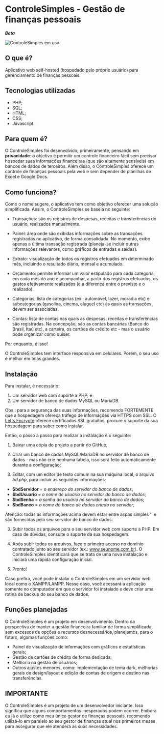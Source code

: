 # ControleSimples - Gestão de finanças pessoais

**_Beta_**

![ControleSimples em uso](https://i.imgur.com/QYx8Jsd.gif)

## O que é?

Aplicativo web self-hosted (hospedado pelo próprio usuário) para gerenciamento de finanças pessoais.

## Tecnologias utilizadas

- PHP;
- SQL;
- HTML;
- CSS;
- Javascript.

## Para quem é?

O ControleSimples foi desenvolvido, primeiramente, pensando em **privacidade**: o objetivo é permitir um controle financeiro fácil sem precisar hospedar suas informações financeiras (que são altamente sensíveis) em bancos de dados de terceiros. Além disso, o ControleSimples oferece um controle de finanças pessoais pela web e sem depender de planilhas de Excel e Google Docs.

## Como funciona?

Como o nome sugere, o aplicativo tem como objetivo oferecer uma solução simplificada. Assim, o ControleSimples se baseia no seguinte:

- Transações: são os registros de despesas, receitas e transferências do usuário, realizados manualmente.

- Painel: área onde são exibidas informações sobre as transações registradas no aplicativo, de forma consolidada. No momento, exibe apenas a última transação registrada (planeja-se incluir outras informações relevantes, como gráficos de entradas e saídas).

- Extrato: visualização de todos os registros efetuados em determinado mês, incluindo o resultado diário, mensal e acumulado.

- Orçamento: permite informar um valor estipulado para cada categoria em cada mês do ano e acompanhar, a partir dos registros efetuados, os gastos efetivamente realizados (e a diferença entre o previsto e o realizado).

- Categorias: lista de categorias (ex.: automóvel, lazer, moradia etc) e subcategorias (gasolina, cinema, aluguel etc) às quais as transações devem ser associadas.

- Contas: lista de contas nas quais as despesas, receitas e transferências são registradas. Na concepção, são as contas bancárias (Banco do Brasil, Itaú etc), a carteira, os cartões de crédito etc - mas o usuário pode organizar como quiser.

Por enquanto, é isso!

O ControleSimples tem interface responsiva em celulares. Porém, o seu uso é melhor em telas grandes.

## Instalação

Para instalar, é necessário:

1. Um servidor web com suporte a PHP; e
2. Um servidor de banco de dados MySQL ou MariaDB.

Obs.: para a segurança das suas informações, recomendo FORTEMENTE que a hospedagem ofereça tráfego de informações via HTTPS com SSL. O [Let's Encrypte](https://letsencrypt.org/) oferece certificados SSL gratuitos, procure o suporte da sua hospedagem para saber como instalar.

Então, o passo a passo para realizar a instalação é o seguinte:

1. Baixar uma cópia do projeto a partir do GitHub;

1. Criar um banco de dados MySQL/MariaDB no servidor de banco de dados - mas não crie nenhuma tabela, isso será feito automaticamente durante a configuração;

1. Editar, com um editor de texto comum na sua máquina local, o arquivo _bd.php_, para incluir as seguintes informações:

- **$bdServidor** = _o endereço do servidor do banco de dados_;
- **$bdUsuario** = _o nome de usuário no servidor do banco de dados_;
- **$bdSenha** = _a senha do usuário no servidor do banco de dados_;
- **$bdBanco** = _o nome do banco de dados criado no servidor_;

Atenção: todas as informações acima devem estar entre aspas simples '' e são fornecidas pelo seu servidor de banco de dados.

3. Subir todos os arquivos para o seu servidor web com suporte a PHP. Em caso de dúvidas, consulte o suporte da sua hospedagem.

4. Após subir todos os arquivos, faça o primeiro acesso no domínio contratado junto ao seu servidor (ex.: www.seunome.com.br). O ControleSimples identificará que se trata de uma nova instalação e iniciará uma rápida configuração inicial.

5. Pronto!

Caso prefira, você pode instalar o ControleSimples em um servidor web local como o XAMPP/LAMPP. Nesse caso, você acessará a aplicação somente no computador em que o servidor foi instalado e deve criar uma rotina de backup do seu banco de dados.

## Funções planejadas

O ControleSimples é um projeto em desenvolvimento. Dentro da perspectiva de manter a gestão financeira familiar de forma simplificada, sem excessos de opções e recursos desnecessários, planejamos, para o futuro, algumas funções como:

- Painel de visualização de informações com gráficos e estatísticas gerais;
- Gestão de cartões de crédito de forma dedicada;
- Melhoria na gestão de usuários;
- Outros ajustes menores, como: implementação de tema dark, melhorias gerais de design/layout e edição de contas de origem e destino nas transferências.

## IMPORTANTE

O ControleSimples é um projeto de um desenvolvedor iniciante. Isso significa que alguns comportamentos inesperados podem ocorrer. Embora eu já o utilize como meu único gestor de finanças pessoais, recomendo utilizá-lo em paralelo ao seu gestor de finanças atual nos primeiros meses para assegurar que ele atenderá às suas necessidades.
